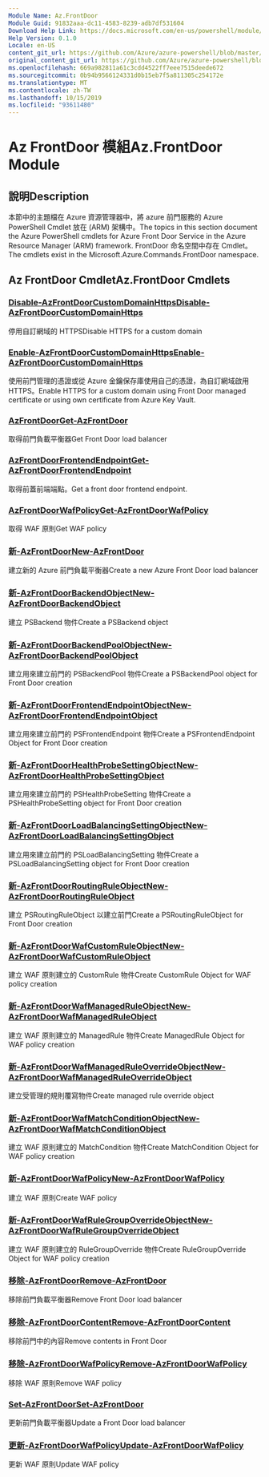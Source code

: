 ```yaml
---
Module Name: Az.FrontDoor
Module Guid: 91832aaa-dc11-4583-8239-adb7df531604
Download Help Link: https://docs.microsoft.com/en-us/powershell/module/az.frontdoor
Help Version: 0.1.0
Locale: en-US
content_git_url: https://github.com/Azure/azure-powershell/blob/master/src/FrontDoor/FrontDoor/help/Az.FrontDoor.md
original_content_git_url: https://github.com/Azure/azure-powershell/blob/master/src/FrontDoor/FrontDoor/help/Az.FrontDoor.md
ms.openlocfilehash: 669a982811a61c3cdd4522ff7eee7515deede672
ms.sourcegitcommit: 0b94b9566124331d0b15eb7f5a811305c254172e
ms.translationtype: MT
ms.contentlocale: zh-TW
ms.lasthandoff: 10/15/2019
ms.locfileid: "93611480"
---
```

# <span data-ttu-id="ad81f-101">Az FrontDoor 模組</span><span class="sxs-lookup"><span data-stu-id="ad81f-101">Az.FrontDoor Module</span></span>
## <span data-ttu-id="ad81f-102">說明</span><span class="sxs-lookup"><span data-stu-id="ad81f-102">Description</span></span>
<span data-ttu-id="ad81f-103">本節中的主題檔在 Azure 資源管理器中，將 azure 前門服務的 Azure PowerShell Cmdlet 放在 (ARM) 架構中。</span><span class="sxs-lookup"><span data-stu-id="ad81f-103">The topics in this section document the Azure PowerShell cmdlets for Azure Front Door Service in the Azure Resource Manager (ARM) framework.</span></span> <span data-ttu-id="ad81f-104">FrontDoor 命名空間中存在 Cmdlet。</span><span class="sxs-lookup"><span data-stu-id="ad81f-104">The cmdlets exist in the Microsoft.Azure.Commands.FrontDoor namespace.</span></span>

## <span data-ttu-id="ad81f-105">Az FrontDoor Cmdlet</span><span class="sxs-lookup"><span data-stu-id="ad81f-105">Az.FrontDoor Cmdlets</span></span>
### [<span data-ttu-id="ad81f-106">Disable-AzFrontDoorCustomDomainHttps</span><span class="sxs-lookup"><span data-stu-id="ad81f-106">Disable-AzFrontDoorCustomDomainHttps</span></span>](Disable-AzFrontDoorCustomDomainHttps.md)
<span data-ttu-id="ad81f-107">停用自訂網域的 HTTPS</span><span class="sxs-lookup"><span data-stu-id="ad81f-107">Disable HTTPS for a custom domain</span></span>

### [<span data-ttu-id="ad81f-108">Enable-AzFrontDoorCustomDomainHttps</span><span class="sxs-lookup"><span data-stu-id="ad81f-108">Enable-AzFrontDoorCustomDomainHttps</span></span>](Enable-AzFrontDoorCustomDomainHttps.md)
<span data-ttu-id="ad81f-109">使用前門管理的憑證或從 Azure 金鑰保存庫使用自己的憑證，為自訂網域啟用 HTTPS。</span><span class="sxs-lookup"><span data-stu-id="ad81f-109">Enable HTTPS for a custom domain using Front Door managed certificate or using own certificate from Azure Key Vault.</span></span>

### [<span data-ttu-id="ad81f-110">AzFrontDoor</span><span class="sxs-lookup"><span data-stu-id="ad81f-110">Get-AzFrontDoor</span></span>](Get-AzFrontDoor.md)
<span data-ttu-id="ad81f-111">取得前門負載平衡器</span><span class="sxs-lookup"><span data-stu-id="ad81f-111">Get Front Door load balancer</span></span>

### [<span data-ttu-id="ad81f-112">AzFrontDoorFrontendEndpoint</span><span class="sxs-lookup"><span data-stu-id="ad81f-112">Get-AzFrontDoorFrontendEndpoint</span></span>](Get-AzFrontDoorFrontendEndpoint.md)
<span data-ttu-id="ad81f-113">取得前蓋前端端點。</span><span class="sxs-lookup"><span data-stu-id="ad81f-113">Get a front door frontend endpoint.</span></span>

### [<span data-ttu-id="ad81f-114">AzFrontDoorWafPolicy</span><span class="sxs-lookup"><span data-stu-id="ad81f-114">Get-AzFrontDoorWafPolicy</span></span>](Get-AzFrontDoorWafPolicy.md)
<span data-ttu-id="ad81f-115">取得 WAF 原則</span><span class="sxs-lookup"><span data-stu-id="ad81f-115">Get WAF policy</span></span>

### [<span data-ttu-id="ad81f-116">新-AzFrontDoor</span><span class="sxs-lookup"><span data-stu-id="ad81f-116">New-AzFrontDoor</span></span>](New-AzFrontDoor.md)
<span data-ttu-id="ad81f-117">建立新的 Azure 前門負載平衡器</span><span class="sxs-lookup"><span data-stu-id="ad81f-117">Create a new Azure Front Door load balancer</span></span>

### [<span data-ttu-id="ad81f-118">新-AzFrontDoorBackendObject</span><span class="sxs-lookup"><span data-stu-id="ad81f-118">New-AzFrontDoorBackendObject</span></span>](New-AzFrontDoorBackendObject.md)
<span data-ttu-id="ad81f-119">建立 PSBackend 物件</span><span class="sxs-lookup"><span data-stu-id="ad81f-119">Create a PSBackend object</span></span>

### [<span data-ttu-id="ad81f-120">新-AzFrontDoorBackendPoolObject</span><span class="sxs-lookup"><span data-stu-id="ad81f-120">New-AzFrontDoorBackendPoolObject</span></span>](New-AzFrontDoorBackendPoolObject.md)
<span data-ttu-id="ad81f-121">建立用來建立前門的 PSBackendPool 物件</span><span class="sxs-lookup"><span data-stu-id="ad81f-121">Create a PSBackendPool object for Front Door creation</span></span>

### [<span data-ttu-id="ad81f-122">新-AzFrontDoorFrontendEndpointObject</span><span class="sxs-lookup"><span data-stu-id="ad81f-122">New-AzFrontDoorFrontendEndpointObject</span></span>](New-AzFrontDoorFrontendEndpointObject.md)
<span data-ttu-id="ad81f-123">建立用來建立前門的 PSFrontendEndpoint 物件</span><span class="sxs-lookup"><span data-stu-id="ad81f-123">Create a PSFrontendEndpoint Object for Front Door creation</span></span>

### [<span data-ttu-id="ad81f-124">新-AzFrontDoorHealthProbeSettingObject</span><span class="sxs-lookup"><span data-stu-id="ad81f-124">New-AzFrontDoorHealthProbeSettingObject</span></span>](New-AzFrontDoorHealthProbeSettingObject.md)
<span data-ttu-id="ad81f-125">建立用來建立前門的 PSHealthProbeSetting 物件</span><span class="sxs-lookup"><span data-stu-id="ad81f-125">Create a PSHealthProbeSetting object for Front Door creation</span></span>

### [<span data-ttu-id="ad81f-126">新-AzFrontDoorLoadBalancingSettingObject</span><span class="sxs-lookup"><span data-stu-id="ad81f-126">New-AzFrontDoorLoadBalancingSettingObject</span></span>](New-AzFrontDoorLoadBalancingSettingObject.md)
<span data-ttu-id="ad81f-127">建立用來建立前門的 PSLoadBalancingSetting 物件</span><span class="sxs-lookup"><span data-stu-id="ad81f-127">Create a PSLoadBalancingSetting object for Front Door creation</span></span>

### [<span data-ttu-id="ad81f-128">新-AzFrontDoorRoutingRuleObject</span><span class="sxs-lookup"><span data-stu-id="ad81f-128">New-AzFrontDoorRoutingRuleObject</span></span>](New-AzFrontDoorRoutingRuleObject.md)
<span data-ttu-id="ad81f-129">建立 PSRoutingRuleObject 以建立前門</span><span class="sxs-lookup"><span data-stu-id="ad81f-129">Create a PSRoutingRuleObject for Front Door creation</span></span>

### [<span data-ttu-id="ad81f-130">新-AzFrontDoorWafCustomRuleObject</span><span class="sxs-lookup"><span data-stu-id="ad81f-130">New-AzFrontDoorWafCustomRuleObject</span></span>](New-AzFrontDoorWafCustomRuleObject.md)
<span data-ttu-id="ad81f-131">建立 WAF 原則建立的 CustomRule 物件</span><span class="sxs-lookup"><span data-stu-id="ad81f-131">Create CustomRule Object for WAF policy creation</span></span>

### [<span data-ttu-id="ad81f-132">新-AzFrontDoorWafManagedRuleObject</span><span class="sxs-lookup"><span data-stu-id="ad81f-132">New-AzFrontDoorWafManagedRuleObject</span></span>](New-AzFrontDoorWafManagedRuleObject.md)
<span data-ttu-id="ad81f-133">建立 WAF 原則建立的 ManagedRule 物件</span><span class="sxs-lookup"><span data-stu-id="ad81f-133">Create ManagedRule Object for WAF policy creation</span></span>

### [<span data-ttu-id="ad81f-134">新-AzFrontDoorWafManagedRuleOverrideObject</span><span class="sxs-lookup"><span data-stu-id="ad81f-134">New-AzFrontDoorWafManagedRuleOverrideObject</span></span>](New-AzFrontDoorWafManagedRuleOverrideObject.md)
<span data-ttu-id="ad81f-135">建立受管理的規則覆寫物件</span><span class="sxs-lookup"><span data-stu-id="ad81f-135">Create managed rule override object</span></span>

### [<span data-ttu-id="ad81f-136">新-AzFrontDoorWafMatchConditionObject</span><span class="sxs-lookup"><span data-stu-id="ad81f-136">New-AzFrontDoorWafMatchConditionObject</span></span>](New-AzFrontDoorWafMatchConditionObject.md)
<span data-ttu-id="ad81f-137">建立 WAF 原則建立的 MatchCondition 物件</span><span class="sxs-lookup"><span data-stu-id="ad81f-137">Create MatchCondition Object for WAF policy creation</span></span>

### [<span data-ttu-id="ad81f-138">新-AzFrontDoorWafPolicy</span><span class="sxs-lookup"><span data-stu-id="ad81f-138">New-AzFrontDoorWafPolicy</span></span>](New-AzFrontDoorWafPolicy.md)
<span data-ttu-id="ad81f-139">建立 WAF 原則</span><span class="sxs-lookup"><span data-stu-id="ad81f-139">Create WAF policy</span></span>

### [<span data-ttu-id="ad81f-140">新-AzFrontDoorWafRuleGroupOverrideObject</span><span class="sxs-lookup"><span data-stu-id="ad81f-140">New-AzFrontDoorWafRuleGroupOverrideObject</span></span>](New-AzFrontDoorWafRuleGroupOverrideObject.md)
<span data-ttu-id="ad81f-141">建立 WAF 原則建立的 RuleGroupOverride 物件</span><span class="sxs-lookup"><span data-stu-id="ad81f-141">Create RuleGroupOverride Object for WAF policy creation</span></span>

### [<span data-ttu-id="ad81f-142">移除-AzFrontDoor</span><span class="sxs-lookup"><span data-stu-id="ad81f-142">Remove-AzFrontDoor</span></span>](Remove-AzFrontDoor.md)
<span data-ttu-id="ad81f-143">移除前門負載平衡器</span><span class="sxs-lookup"><span data-stu-id="ad81f-143">Remove Front Door load balancer</span></span>

### [<span data-ttu-id="ad81f-144">移除-AzFrontDoorContent</span><span class="sxs-lookup"><span data-stu-id="ad81f-144">Remove-AzFrontDoorContent</span></span>](Remove-AzFrontDoorContent.md)
<span data-ttu-id="ad81f-145">移除前門中的內容</span><span class="sxs-lookup"><span data-stu-id="ad81f-145">Remove contents in Front Door</span></span>

### [<span data-ttu-id="ad81f-146">移除-AzFrontDoorWafPolicy</span><span class="sxs-lookup"><span data-stu-id="ad81f-146">Remove-AzFrontDoorWafPolicy</span></span>](Remove-AzFrontDoorWafPolicy.md)
<span data-ttu-id="ad81f-147">移除 WAF 原則</span><span class="sxs-lookup"><span data-stu-id="ad81f-147">Remove WAF policy</span></span>

### [<span data-ttu-id="ad81f-148">Set-AzFrontDoor</span><span class="sxs-lookup"><span data-stu-id="ad81f-148">Set-AzFrontDoor</span></span>](Set-AzFrontDoor.md)
<span data-ttu-id="ad81f-149">更新前門負載平衡器</span><span class="sxs-lookup"><span data-stu-id="ad81f-149">Update a Front Door load balancer</span></span>

### [<span data-ttu-id="ad81f-150">更新-AzFrontDoorWafPolicy</span><span class="sxs-lookup"><span data-stu-id="ad81f-150">Update-AzFrontDoorWafPolicy</span></span>](Update-AzFrontDoorWafPolicy.md)
<span data-ttu-id="ad81f-151">更新 WAF 原則</span><span class="sxs-lookup"><span data-stu-id="ad81f-151">Update WAF policy</span></span>

